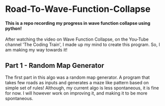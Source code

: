 # Road-To-Wave-Function-Collapse
#### This is a repo recording my progress in wave function collapse using python!
After watching the video on Wave Function Collapse, on the You-Tube channel 'The Coding Train', I made up my mind to create this program.
So, I am making my way towards it!
## Part 1 - Random Map Generator
The first part in this algo was a random map generator. A program that takes few roads as inputs and generates a maze like pattern based on simple set of rules!
Although, my current algo is less spontaneous, it is fine for now. 
I will however work on improving it, and making it to be more spontaneous.
